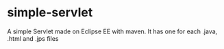 # simple-servlet
A simple Servlet made on Eclipse EE with maven. It has one for each .java, .html and .jps files

